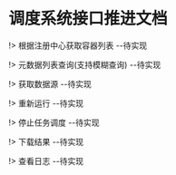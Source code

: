 # 调度系统接口推进文档

!> 根据注册中心获取容器列表 --待实现

!> 元数据列表查询(支持模糊查询) --待实现

!> 获取数据源 --待实现

!> 重新运行 --待实现

!> 停止任务调度 --待实现

!> 下载结果 --待实现

!> 查看日志 --待实现